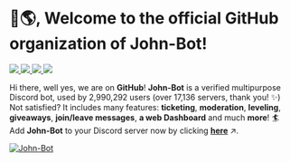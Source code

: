 # 👋🌎, Welcome to the official GitHub organization of John-Bot!

<p>
  <a href="https://johnbot.app">
    <img src="https://img.shields.io/badge/dynamic/json?url=https%3A%2F%2Fapi.johnbot.app%2Fstatus%2Fstats&query=data.guilds&label=servers">
  </a>
  <a href="https://johnbot.app">
    <img src="https://img.shields.io/badge/dynamic/json?url=https%3A%2F%2Fapi.johnbot.app%2Fstatus%2Fstats&query=data.users&label=users">
  </a>
  <a href="https://crowdin.johnbot.app">
    <img src="https://badges.crowdin.net/johnbot/localized.svg">
  </a>
  <a href="https://discord.com/invite/abePbS7QKY">
    <img src="https://img.shields.io/discord/959269961572962314?label=discord&color=brightgreen">
  </a>
</p>

Hi there, well yes, we are on **GitHub**! **John-Bot** is a verified multipurpose Discord bot, used by 2,990,292 users (over 17,136 servers, thank you! ✨) Not satisfied? It includes many features: **ticketing**, **moderation**, **leveling**, **giveaways**, **join/leave messages**, **a web Dashboard** and much **more**! 🏄 Add **John-Bot** to your Discord server now by clicking **[here](https://discord.com/oauth2/authorize?client_id=958547309728256081&permissions=8&response_type=code&redirect_uri=https%3A%2F%2Fapi.johnbot.app%2Fauth%2Fdiscord%2Fcallback%2Fguild&scope=bot&state=r=github)** ↗️.

[![John-Bot](https://cdn.johnbot.app/img/banner/small-space.png)](https://johnbot.app)
